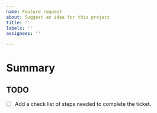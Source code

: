 ```yaml
---
name: Feature request
about: Suggest an idea for this project
title: ''
labels: ''
assignees: ''

---
```


# Summary
<!---
Add a brief summary of what you want to accomplish with this ticket
-->

## TODO
- [ ] Add a check list of steps needed to complete the ticket.
